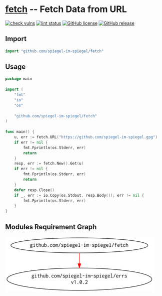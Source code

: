 # [fetch] -- Fetch Data from URL

[![check vulns](https://github.com/spiegel-im-spiegel/fetch/workflows/vulns/badge.svg)](https://github.com/spiegel-im-spiegel/fetch/actions)
[![lint status](https://github.com/spiegel-im-spiegel/fetch/workflows/lint/badge.svg)](https://github.com/spiegel-im-spiegel/fetch/actions)
[![GitHub license](https://img.shields.io/badge/license-Apache%202-blue.svg)](https://raw.githubusercontent.com/spiegel-im-spiegel/fetch/master/LICENSE)
[![GitHub release](https://img.shields.io/github/release/spiegel-im-spiegel/fetch.svg)](https://github.com/spiegel-im-spiegel/fetch/releases/latest)

## Import

```go
import "github.com/spiegel-im-spiegel/fetch"
```

## Usage

```go
package main

import (
    "fmt"
    "io"
    "os"

    "github.com/spiegel-im-spiegel/fetch"
)

func main() {
    u, err := fetch.URL("https://github.com/spiegel-im-spiegel.gpg")
    if err != nil {
        fmt.Fprintln(os.Stderr, err)
        return
    }
    resp, err := fetch.New().Get(u)
    if err != nil {
        fmt.Fprintln(os.Stderr, err)
        return
    }
    defer resp.Close()
    if _, err := io.Copy(os.Stdout, resp.Body()); err != nil {
        fmt.Fprintln(os.Stderr, err)
    }
}
```

## Modules Requirement Graph

[![dependency.png](./dependency.png)](./dependency.png)

[fetch]: https://github.com/spiegel-im-spiegel/fetch "spiegel-im-spiegel/fetch: Fetch Data from URL"
